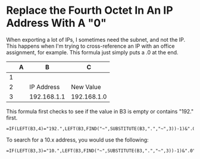 # Replace the Fourth Octet In An IP Address With A "0"

When exporting a lot of IPs, I sometimes need the subnet, and not the IP.  This happens when I'm trying to cross-reference an IP with an office assignment, for example.  This formula just simply puts a .0 at the end.


|  |  A | B | C | 
| ----------- | ----------- | ---- | ----| 
|1| | | | 
|2| |  IP Address    |   New Value |
|3| |192.168.1.1  |  192.168.1.0 |

This formula first checks to see if the value in B3 is empty or contains "192." first.
```
=IF(LEFT(B3,4)="192.",LEFT(B3,FIND("~",SUBSTITUTE(B3,".","~",3))-1)&".0","")
```

To search for a 10.x address, you would use the following:
```Excel
=IF(LEFT(B3,3)="10.",LEFT(B3,FIND("~",SUBSTITUTE(B3,".","~",3))-1)&".0","")
```